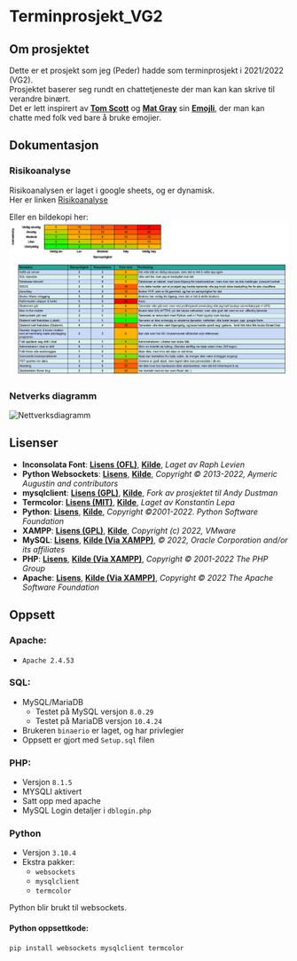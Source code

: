 # Terminprosjekt_VG2

## Om prosjektet

Dette er et prosjekt som jeg (Peder) hadde som terminprosjekt i 2021/2022 (VG2).  
Prosjektet baserer seg rundt en chattetjeneste der man kan kan skrive til verandre binært.  
Det er lett inspirert av [**Tom Scott**](https://www.tomscott.com/) og [**Mat Gray**](https://mattg.co.uk/) sin [**Emojli**](https://emoj.li/), der man kan chatte med folk ved bare å bruke emojier.

## Dokumentasjon

### Risikoanalyse

Risikoanalysen er laget i google sheets, og er dynamisk.  
Her er linken [Risikoanalyse](https://docs.google.com/spreadsheets/d/1IDiW37kQBKsodXJcPBkzMjU0js0VPPgknhiSeVK2tZc/edit?usp=sharing)  

Eller en bildekopi her:  
![Risikoanalyse](Dokumentasjon/risikoanalyse/Risikoanalyse_Terminprosjekt_transparrent.png)

### Netverks diagramm

![Nettverksdiagramm](Dokumentasjon/nettverksdiagramm/NetverksdiagrammBin%C3%A6rchat.svg)

## Lisenser

- **Inconsolata Font**: [**Lisens (OFL)**](https://scripts.sil.org/cms/scripts/page.php?site_id=nrsi&id=OFL), [**Kilde**](https://fonts.google.com/specimen/Inconsolata?query=inconsolata#about), *Laget av Raph Levien*
- **Python Websockets**: [**Lisens**](https://websockets.readthedocs.io/en/stable/project/license.html), [**Kilde**](https://websockets.readthedocs.io/en/stable/), *Copyright © 2013-2022, Aymeric Augustin and contributors*
- **mysqlclient**: [**Lisens (GPL)**](https://www.gnu.org/licenses/gpl-3.0.en.html), [**Kilde**](https://pypi.org/project/mysqlclient/), *Fork av prosjektet til Andy Dustman*
- **Termcolor**: [**Lisens (MIT)**](https://www.mit.edu/~amini/LICENSE.md), [**Kilde**](https://pypi.org/project/termcolor/), *Laget av Konstantin Lepa*
- **Python**: [**Lisens**](https://docs.python.org/3/license.html), [**Kilde**](https://www.python.org/downloads/), *Copyright ©2001-2022.  Python Software Foundation*
- **XAMPP**: [**Lisens (GPL)**](https://www.gnu.org/licenses/gpl-3.0.en.html), [**Kilde**](https://www.apachefriends.org/index.html), *Copyright (c) 2022, VMware*
- **MySQL**: [**Lisens**](https://www.mysql.com/about/legal/licensing/oem/), [**Kilde (Via XAMPP)**](https://www.apachefriends.org/index.html), *© 2022, Oracle Corporation and/or its affiliates*
- **PHP**: [**Lisens**](https://www.php.net/license/index.php), [**Kilde (Via XAMPP)**](https://www.apachefriends.org/index.html), *Copyright © 2001-2022 The PHP Group*
- **Apache**: [**Lisens**](https://www.apache.org/licenses/LICENSE-2.0), [**Kilde (Via XAMPP)**](https://www.apachefriends.org/index.html), *Copyright © 2022 The Apache Software Foundation*

## Oppsett

### Apache:

- `Apache 2.4.53`

### SQL:

- MySQL/MariaDB
	- Testet på MySQL versjon `8.0.29`
	- Testet på MariaDB versjon `10.4.24`
- Brukeren `binaerio` er laget, og har privlegier
- Oppsett er gjort med `Setup.sql` filen

### PHP:

- Versjon `8.1.5`
- MYSQLI aktivert
- Satt opp med apache
- MySQL Login detaljer i `dblogin.php`

### Python

- Versjon `3.10.4`
- Ekstra pakker:
	- `websockets`
	- `mysqlclient`
	- `termcolor`

Python blir brukt til websockets.

#### Python oppsettkode:

```ps1
pip install websockets mysqlclient termcolor
```
